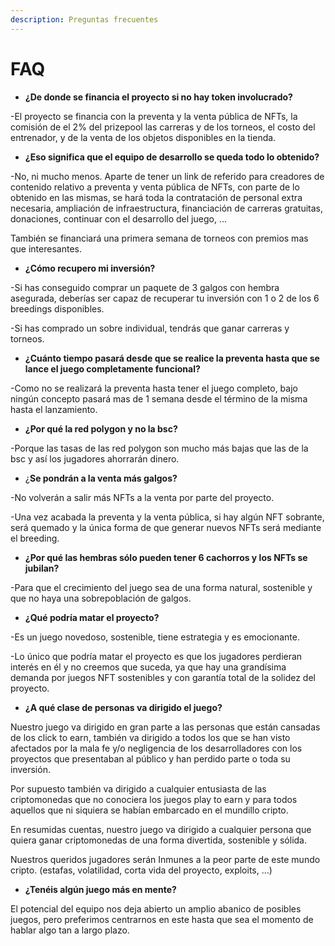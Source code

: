 ```yaml
---
description: Preguntas frecuentes
---
```


# FAQ

* **¿De donde se financia el proyecto si no hay token involucrado?**

\-El proyecto se financia con la preventa y la venta pública de NFTs, la comisión de el 2% del prizepool las carreras y de los torneos, el costo del entrenador, y de la venta de los objetos disponibles en la tienda.

* **¿Eso significa que el equipo de desarrollo se queda todo lo obtenido?**

\-No, ni mucho menos. Aparte de tener un link de referido para creadores de contenido relativo a preventa y venta pública de NFTs, con parte de lo obtenido en las mismas, se hará toda la contratación de personal extra necesaria, ampliación de infraestructura, financiación de carreras gratuitas, donaciones, continuar con el desarrollo del juego, …&#x20;

También se financiará una primera semana de torneos con premios mas que interesantes.

* **¿Cómo recupero mi inversión?**

\-Si has conseguido comprar un paquete de 3 galgos con hembra asegurada, deberías ser capaz de recuperar tu inversión con 1 o 2 de los 6 breedings disponibles.

\-Si has comprado un sobre individual, tendrás que ganar carreras y torneos.

* **¿Cuánto tiempo pasará desde que se realice la preventa hasta que se lance el juego completamente funcional?**

\-Como no se realizará la preventa hasta tener el juego completo, bajo ningún concepto pasará mas de 1 semana desde el término de la misma hasta el lanzamiento.

* **¿Por qué la red polygon y no la bsc?**

\-Porque las tasas de las red polygon son mucho más bajas que las de la bsc y así los jugadores ahorrarán dinero.

* ¿**Se pondrán a la venta más galgos?**

\-No volverán a salir más NFTs a la venta por parte del proyecto.

\-Una vez acabada la preventa y la venta pública, si hay algún NFT sobrante, será quemado y la única forma de que generar nuevos NFTs será mediante el breeding.

* **¿Por qué las hembras sólo pueden tener 6 cachorros y los NFTs se jubilan?**

\-Para que el crecimiento del juego sea de una forma natural, sostenible y que no haya una sobrepoblación de galgos.

* **¿Qué podría matar el proyecto?**

\-Es un juego novedoso, sostenible, tiene estrategia y es emocionante.

\-Lo único que podría matar el proyecto es que los jugadores perdieran interés en él y no creemos que suceda, ya que hay una grandísima demanda por juegos NFT sostenibles y con garantía total de la solidez del proyecto.

* **¿A qué clase de personas va dirigido el juego?**

Nuestro juego va dirigido en gran parte a las personas que están cansadas de los click to earn, también va dirigido a todos los que se han visto afectados por la mala fe y/o negligencia de los desarrolladores con los proyectos que presentaban al público y han perdido parte o toda su inversión.

Por supuesto también va dirigido a cualquier entusiasta de las criptomonedas que no conociera los juegos play to earn y para todos aquellos que ni siquiera se habían embarcado en el mundillo cripto.

En resumidas cuentas, nuestro juego va dirigido a cualquier persona que quiera ganar criptomonedas de una forma divertida, sostenible y sólida.

Nuestros queridos jugadores serán Inmunes a la peor parte de este mundo cripto. (estafas, volatilidad, corta vida del proyecto, exploits, …)

* **¿Tenéis algún juego más en mente?**

El potencial del equipo nos deja abierto un amplio abanico de posibles juegos, pero preferimos centrarnos en este hasta que sea el momento de hablar algo tan a largo plazo.
